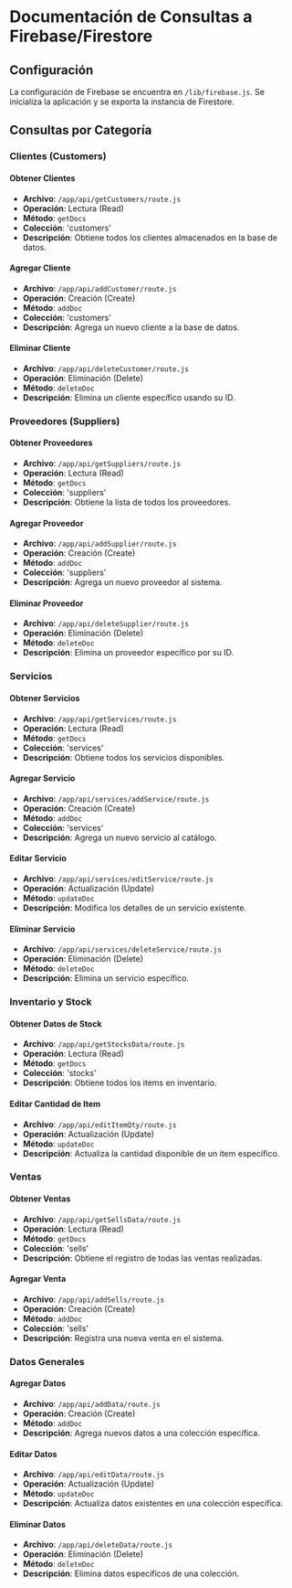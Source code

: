 # Documentación de Consultas a Firebase/Firestore

## Configuración
La configuración de Firebase se encuentra en `/lib/firebase.js`. Se inicializa la aplicación y se exporta la instancia de Firestore.

## Consultas por Categoría

### Clientes (Customers)

#### Obtener Clientes
- **Archivo**: `/app/api/getCustomers/route.js`
- **Operación**: Lectura (Read)
- **Método**: `getDocs`
- **Colección**: 'customers'
- **Descripción**: Obtiene todos los clientes almacenados en la base de datos.

#### Agregar Cliente
- **Archivo**: `/app/api/addCustomer/route.js`
- **Operación**: Creación (Create)
- **Método**: `addDoc`
- **Colección**: 'customers'
- **Descripción**: Agrega un nuevo cliente a la base de datos.

#### Eliminar Cliente
- **Archivo**: `/app/api/deleteCustomer/route.js`
- **Operación**: Eliminación (Delete)
- **Método**: `deleteDoc`
- **Descripción**: Elimina un cliente específico usando su ID.

### Proveedores (Suppliers)

#### Obtener Proveedores
- **Archivo**: `/app/api/getSuppliers/route.js`
- **Operación**: Lectura (Read)
- **Método**: `getDocs`
- **Colección**: 'suppliers'
- **Descripción**: Obtiene la lista de todos los proveedores.

#### Agregar Proveedor
- **Archivo**: `/app/api/addSupplier/route.js`
- **Operación**: Creación (Create)
- **Método**: `addDoc`
- **Colección**: 'suppliers'
- **Descripción**: Agrega un nuevo proveedor al sistema.

#### Eliminar Proveedor
- **Archivo**: `/app/api/deleteSupplier/route.js`
- **Operación**: Eliminación (Delete)
- **Método**: `deleteDoc`
- **Descripción**: Elimina un proveedor específico por su ID.

### Servicios

#### Obtener Servicios
- **Archivo**: `/app/api/getServices/route.js`
- **Operación**: Lectura (Read)
- **Método**: `getDocs`
- **Colección**: 'services'
- **Descripción**: Obtiene todos los servicios disponibles.

#### Agregar Servicio
- **Archivo**: `/app/api/services/addService/route.js`
- **Operación**: Creación (Create)
- **Método**: `addDoc`
- **Colección**: 'services'
- **Descripción**: Agrega un nuevo servicio al catálogo.

#### Editar Servicio
- **Archivo**: `/app/api/services/editService/route.js`
- **Operación**: Actualización (Update)
- **Método**: `updateDoc`
- **Descripción**: Modifica los detalles de un servicio existente.

#### Eliminar Servicio
- **Archivo**: `/app/api/services/deleteService/route.js`
- **Operación**: Eliminación (Delete)
- **Método**: `deleteDoc`
- **Descripción**: Elimina un servicio específico.

### Inventario y Stock

#### Obtener Datos de Stock
- **Archivo**: `/app/api/getStocksData/route.js`
- **Operación**: Lectura (Read)
- **Método**: `getDocs`
- **Colección**: 'stocks'
- **Descripción**: Obtiene todos los items en inventario.

#### Editar Cantidad de Item
- **Archivo**: `/app/api/editItemQty/route.js`
- **Operación**: Actualización (Update)
- **Método**: `updateDoc`
- **Descripción**: Actualiza la cantidad disponible de un item específico.

### Ventas

#### Obtener Ventas
- **Archivo**: `/app/api/getSellsData/route.js`
- **Operación**: Lectura (Read)
- **Método**: `getDocs`
- **Colección**: 'sells'
- **Descripción**: Obtiene el registro de todas las ventas realizadas.

#### Agregar Venta
- **Archivo**: `/app/api/addSells/route.js`
- **Operación**: Creación (Create)
- **Método**: `addDoc`
- **Colección**: 'sells'
- **Descripción**: Registra una nueva venta en el sistema.

### Datos Generales

#### Agregar Datos
- **Archivo**: `/app/api/addData/route.js`
- **Operación**: Creación (Create)
- **Método**: `addDoc`
- **Descripción**: Agrega nuevos datos a una colección específica.

#### Editar Datos
- **Archivo**: `/app/api/editData/route.js`
- **Operación**: Actualización (Update)
- **Método**: `updateDoc`
- **Descripción**: Actualiza datos existentes en una colección específica.

#### Eliminar Datos
- **Archivo**: `/app/api/deleteData/route.js`
- **Operación**: Eliminación (Delete)
- **Método**: `deleteDoc`
- **Descripción**: Elimina datos específicos de una colección.
